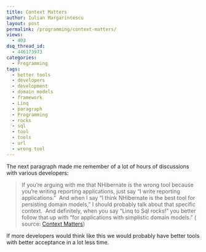 ```yaml
---
title: Context Matters
author: Iulian Margarintescu
layout: post
permalink: /programming/context-matters/
views:
  - 403
dsq_thread_id:
  - 446173973
categories:
  - Programming
tags:
  - better tools
  - developers
  - development
  - domain models
  - framework
  - Linq
  - paragraph
  - Programming
  - rocks
  - sql
  - tool
  - tools
  - url
  - wrong tool
---
```

The next paragraph made me remember of a lot of hours of discussions with various developers:

> If you’re arguing with me that NHibernate is the wrong tool because you’re writing reporting applications, just say “I write reporting applications.”&#160; And when I say “I think NHibernate is the best tool for persisting domain models,” I should probably talk about that specific context.&#160; And definitely, when you say “Linq to Sql rocks!” you better follow that up with “for applications with simplistic domain models.” ( source: [Context Matters][1])

If more developers would think like this we would probably have better tools with better acceptance in a lot less time.

<div class="wlWriterHeaderFooter" style="margin:0px; padding:0px 0px 0px 0px;">
  <p>
    <br /> </div>

 [1]: http://codebetter.com/blogs/jeremy.miller/archive/2010/01/24/a-train-of-thought-january-2010-edition.aspx "Context Matters"